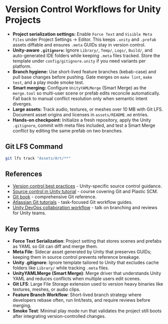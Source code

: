 # Version Control Workflows for Unity Projects
- **Project serialization settings:** Enable `Force Text` and `Visible Meta Files` under Project Settings → Editor. This keeps `.unity` and `.prefab` assets diffable and ensures `.meta` GUIDs stay in version control.
- **Unity-aware `.gitignore`:** Ignore `Library/`, `Temp/`, `Logs/`, `Build/`, and auto-generated IDE folders while keeping `.meta` files tracked. Store the template under `config/gitignore.unity` if you need variants per platform.
- **Branch hygiene:** Use short-lived feature branches (kebab-case) and pull base changes before pushing. Gate merges on `make lint`, `make test`, and a play mode smoke test.
- **Smart merging:** Configure `UnityYAMLMerge` (Smart Merge) as the `merge.tool` so multi-user scene or prefab edits reconcile automatically. Fall back to manual conflict resolution only when semantic intent diverges.
- **Large assets:** Track audio, textures, or meshes over 10 MB with Git LFS. Document asset origins and licenses in `assets/README.md` entries.
- **Hands-on checkpoint:** Initialize a fresh repository, apply the Unity `.gitignore`, commit with meta files included, and test a Smart Merge conflict by editing the same prefab on two branches.

## Git LFS Command
```bash
git lfs track "Assets/Art/**"
```






## References
- [Version control best practices](https://docs.unity.com/version-control/en/manual/best-practices) - Unity-specific source control guidance.
- [Source control in Unity tutorial](https://learn.unity.com/tutorial/source-control-in-unity) - course covering Git and Plastic SCM.
- [Git book](https://git-scm.com/book/en/v2) - comprehensive Git reference.
- [Atlassian Git tutorials](https://www.atlassian.com/git/tutorials) - task-focused Git workflow guides.
- [Unity DevOps collaboration workflow](https://www.youtube.com/watch?v=J5p_PV7PzG4) - talk on branching and reviews for Unity teams.
## Key Terms
- **Force Text Serialization**: Project setting that stores scenes and prefabs as YAML so Git can diff and merge them.
- **Meta File**: Sidecar asset generated by Unity that preserves GUIDs; keeping them in source control prevents reference breakage.
- **Unity .gitignore**: Ignore template tailored to Unity that excludes cache folders like `Library/` while tracking `.meta` files.
- **UnityYAMLMerge (Smart Merge)**: Merge driver that understands Unity YAML and reduces conflicts when multiple users edit scenes.
- **Git LFS**: Large File Storage extension used to version heavy binaries like textures, meshes, or audio clips.
- **Feature Branch Workflow**: Short-lived branch strategy where developers rebase often, run lint/tests, and require reviews before merging.
- **Smoke Test**: Minimal play mode run that validates the project still boots after integrating version-controlled changes.
